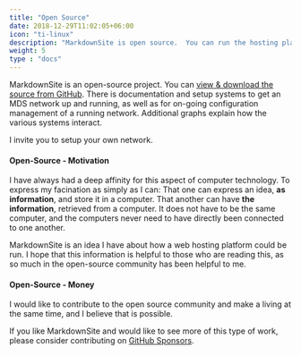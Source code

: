 ```yaml
---
title: "Open Source"
date: 2018-12-29T11:02:05+06:00
icon: "ti-linux"
description: "MarkdownSite is open source.  You can run the hosting platform yourself if you so choose.  Learn why."
weight: 5
type : "docs"
---
```


MarkdownSite is an open-source project.  You can [view & download the source from GitHub](https://github.com/symkat/MarkdownSite).  There is documentation and setup systems to get an MDS network up and running, as well as for on-going configuration management of a running network.  Additional graphs explain how the various systems interact.

I invite you to setup your own network.

#### Open-Source - Motivation

I have always had a deep affinity for this aspect of computer technology.  To express my facination as simply as I can: That one can express an idea, **as information**, and store it in a computer.  That another can have **the information**, retrieved from a computer.  It does not have to be the same computer, and the computers never need to have directly been connected to one another.

MarkdownSite is an idea I have about how a web hosting platform could be run.  I hope that this information is helpful to those who are reading this, as so much in the open-source community has been helpful to me.

#### Open-Source - Money

I would like to contribute to the open source community and make a living at the same time, and I believe that is possible.

If you like MarkdownSite and would like to see more of this type of work, please consider contributing on [GitHub Sponsors](https://github.com/sponsors/symkat).

